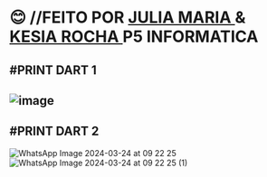 # 😊 //FEITO POR <a href="https://github.com/Julia-maria56/PMD2-241/tree/main/Avaliacoes/avaliacao-04"> JULIA MARIA </a> & <a href="https://github.com/KesiaRocha/pdm2-241/tree/main/Avaliacoes/Avaliacao-04"> KESIA ROCHA </a>    P5 INFORMATICA

#PRINT DART 1
-------------------------------------------------
![image](https://github.com/KesiaRocha/pdm2-241/assets/124710521/19849bbd-720e-4bd7-94bf-14bde88babe7)
-------------------------------------------------

#PRINT DART 2
-------------------------------------------------
![WhatsApp Image 2024-03-24 at 09 22 25](https://github.com/Julia-maria56/PMD2-241/assets/125198189/36d89f0a-7659-4c07-9991-85f43e6adfe4)
![WhatsApp Image 2024-03-24 at 09 22 25 (1)](https://github.com/Julia-maria56/PMD2-241/assets/125198189/a087e6ee-8453-49dc-af8d-d1d723a4cb7e)
